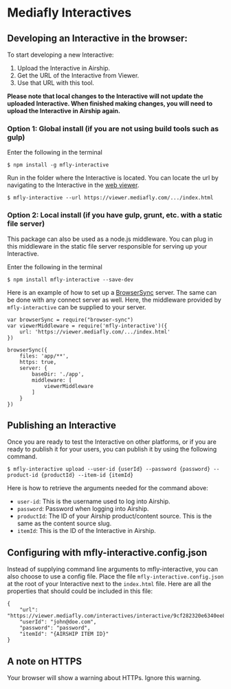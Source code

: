 # Mediafly Interactives

## Developing an Interactive in the browser:

To start developing a new Interactive:

1. Upload the Interactive in Airship.
2. Get the URL of the Interactive from Viewer.
3. Use that URL with this tool.

**Please note that local changes to the Interactive will not update the uploaded Interactive. When finished making changes, you will need to upload the Interactive in Airship again.**

### Option 1: Global install (if you are not using build tools such as gulp)

Enter the following in the terminal

```
$ npm install -g mfly-interactive
```

Run in the folder where the Interactive is located. You can locate the url by navigating to the Interactive in the [web viewer](https://viewer.mediafly.com).

```
$ mfly-interactive --url https://viewer.mediafly.com/.../index.html
```

### Option 2: Local install (if you have gulp, grunt, etc. with a static file server)

This package can also be used as a node.js middleware. You can plug in this middleware in the static file server responsible for serving up your Interactive.


Enter the following in the terminal

```
$ npm install mfly-interactive --save-dev
```

Here is an example of how to set up a [BrowserSync](http://www.browsersync.io/) server. The same can be done with any connect server as well. Here, the middleware provided by `mfly-interactive` can be supplied to your server.

```
var browserSync = require("browser-sync")
var viewerMiddleware = require('mfly-interactive')({
	url: 'https://viewer.mediafly.com/.../index.html'
})

browserSync({
	files: 'app/**',
	https: true,
	server: {
		baseDir: './app',
		middleware: [
			viewerMiddleware
		]
	}
})

```

## Publishing an Interactive

Once you are ready to test the Interactive on other platforms, or if you are ready to publish it for your users, you can publish it by using the following command.

```
$ mfly-interactive upload --user-id {userId} --password {password} --product-id {productId} --item-id {itemId}
```

Here is how to retrieve the arguments needed for the command above:

- `user-id`: This is the username used to log into Airship.
- `password`: Password when logging into Airship.
- `productId`: The ID of your Airship product/content source.  This is the same as the content source slug.
- `itemId`: This is the ID of the Interactive in Airship.


## Configuring with mfly-interactive.config.json

Instead of supplying command line arguments to mfly-interactive, you can also choose to use a config file. Place the file `mfly-interactive.config.json` at the root of your Interactive next to the `index.html` file. Here are all the properties that should could be included in this file:

```
{
	"url": "https://viewer.mediafly.com/interactives/interactive/9cf282320e6340ee8b830e5376d54531product236750/index.html",
	"userId": "john@doe.com",
	"password": "password",
	"itemId": "{AIRSHIP ITEM ID}"
}
```

## A note on HTTPS
Your browser will show a warning about HTTPs. Ignore this warning.
